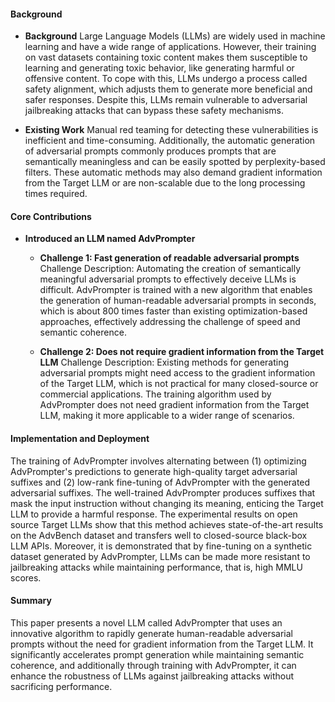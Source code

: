 #### Background
- **Background**
Large Language Models (LLMs) are widely used in machine learning and have a wide range of applications. However, their training on vast datasets containing toxic content makes them susceptible to learning and generating toxic behavior, like generating harmful or offensive content. To cope with this, LLMs undergo a process called safety alignment, which adjusts them to generate more beneficial and safer responses. Despite this, LLMs remain vulnerable to adversarial jailbreaking attacks that can bypass these safety mechanisms.

- **Existing Work**
Manual red teaming for detecting these vulnerabilities is inefficient and time-consuming. Additionally, the automatic generation of adversarial prompts commonly produces prompts that are semantically meaningless and can be easily spotted by perplexity-based filters. These automatic methods may also demand gradient information from the Target LLM or are non-scalable due to the long processing times required.

#### Core Contributions
  - **Introduced an LLM named AdvPrompter**
    - **Challenge 1: Fast generation of readable adversarial prompts**
      Challenge Description: Automating the creation of semantically meaningful adversarial prompts to effectively deceive LLMs is difficult. AdvPrompter is trained with a new algorithm that enables the generation of human-readable adversarial prompts in seconds, which is about 800 times faster than existing optimization-based approaches, effectively addressing the challenge of speed and semantic coherence.

    - **Challenge 2: Does not require gradient information from the Target LLM**
      Challenge Description: Existing methods for generating adversarial prompts might need access to the gradient information of the Target LLM, which is not practical for many closed-source or commercial applications. The training algorithm used by AdvPrompter does not need gradient information from the Target LLM, making it more applicable to a wider range of scenarios.

#### Implementation and Deployment
The training of AdvPrompter involves alternating between (1) optimizing AdvPrompter's predictions to generate high-quality target adversarial suffixes and (2) low-rank fine-tuning of AdvPrompter with the generated adversarial suffixes. The well-trained AdvPrompter produces suffixes that mask the input instruction without changing its meaning, enticing the Target LLM to provide a harmful response. The experimental results on open source Target LLMs show that this method achieves state-of-the-art results on the AdvBench dataset and transfers well to closed-source black-box LLM APIs. Moreover, it is demonstrated that by fine-tuning on a synthetic dataset generated by AdvPrompter, LLMs can be made more resistant to jailbreaking attacks while maintaining performance, that is, high MMLU scores.

#### Summary
This paper presents a novel LLM called AdvPrompter that uses an innovative algorithm to rapidly generate human-readable adversarial prompts without the need for gradient information from the Target LLM. It significantly accelerates prompt generation while maintaining semantic coherence, and additionally through training with AdvPrompter, it can enhance the robustness of LLMs against jailbreaking attacks without sacrificing performance.